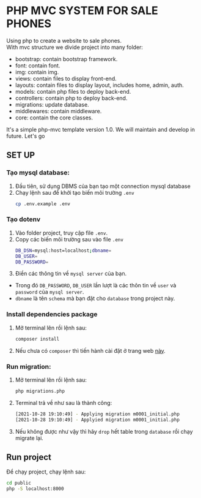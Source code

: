 # PHP MVC SYSTEM FOR SALE PHONES
Using php to create a website to sale phones. <br />
With mvc structure we divide project into many folder: <br />

- bootstrap: contain bootstrap framework. <br />
- font: contain font. <br />
- img: contain img. <br />
- views: contain files to display front-end. <br />
- layouts: contain files to display layout, includes home, admin, auth. <br />
- models: contain php files to deploy back-end. <br />
- controllers: contain php to deploy back-end. <br />
- migrations: update database. <br />
- middlewares: contain middleware. <br />
- core: contain the core classes. <br />

It's a simple php-mvc template version 1.0. We will maintain and develop in future. Let's go

## SET UP

### Tạo mysql database:

1. Đầu tiên, sử dụng DBMS của bạn tạo một connection mysql database
2. Chạy lệnh sau để khởi tạo biến môi trường `.env`
    ```bash
    cp .env.example .env
    ```

### Tạo dotenv

1. Vào folder project, truy cập file `.env`.
2. Copy các biến môi trường sau vào file `.env`
    ```bash
    DB_DSN=mysql:host=localhost;dbname=
    DB_USER=
    DB_PASSWORD=
    ```
3. Điền các thông tin về `mysql server` của bạn. 
- Trong đó `DB_PASSWORD`, `DB_USER` lần lượt là các thôn tin về `user` và `password` của `mysql server`. 
- `dbname` là tên `schema` mà bạn đặt cho `database` trong project này.

### Install dependencies package
1. Mở terminal lên rồi lệnh sau:

    ```bash
    composer install
    ```
2. Nếu chưa có `composer` thì tiến hành cài đặt ở trang web [này](https://getcomposer.org/download/).
### Run migration:

1. Mở terminal lên rồi lệnh sau:

    ```bash
    php migrations.php
    ```

2. Terminal trả về như sau là thành công:

    ```bash
    [2021-10-28 19:10:49] - Applying migration m0001_initial.php
    [2021-10-28 19:10:49] - Applyied migration m0001_initial.php
    ```

3. Nếu không được như vậy thì hãy `drop` hết table trong `database` rồi chạy migrate lại.<br />



## Run project

Để chạy project, chạy lệnh sau:

```bash
cd public
php -S localhost:8000
```
